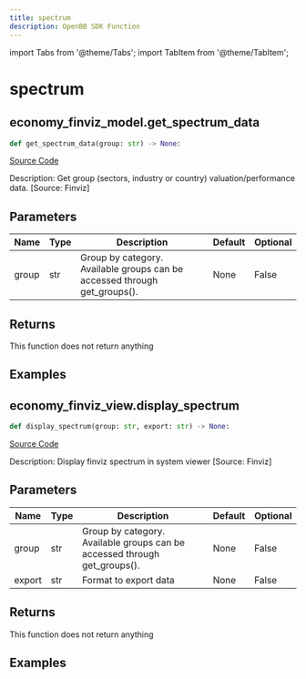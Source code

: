 ```yaml
---
title: spectrum
description: OpenBB SDK Function
---
```


import Tabs from '@theme/Tabs';
import TabItem from '@theme/TabItem';

# spectrum

<Tabs>
<TabItem value="model" label="Model" default>

## economy_finviz_model.get_spectrum_data

```python title='openbb_terminal/economy/finviz_model.py'
def get_spectrum_data(group: str) -> None:
```
[Source Code](https://github.com/OpenBB-finance/OpenBBTerminal/tree/main/openbb_terminal/economy/finviz_model.py#L168)

Description: Get group (sectors, industry or country) valuation/performance data. [Source: Finviz]

## Parameters

| Name | Type | Description | Default | Optional |
| ---- | ---- | ----------- | ------- | -------- |
| group | str | Group by category. Available groups can be accessed through get_groups(). | None | False |

## Returns

This function does not return anything

## Examples



</TabItem>
<TabItem value="view" label="View">

## economy_finviz_view.display_spectrum

```python title='openbb_terminal/economy/finviz_view.py'
def display_spectrum(group: str, export: str) -> None:
```
[Source Code](https://github.com/OpenBB-finance/OpenBBTerminal/tree/main/openbb_terminal/economy/finviz_view.py#L112)

Description: Display finviz spectrum in system viewer [Source: Finviz]

## Parameters

| Name | Type | Description | Default | Optional |
| ---- | ---- | ----------- | ------- | -------- |
| group | str | Group by category. Available groups can be accessed through get_groups(). | None | False |
| export | str | Format to export data | None | False |

## Returns

This function does not return anything

## Examples



</TabItem>
</Tabs>